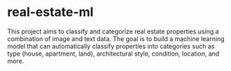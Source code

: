 # real-estate-ml
This project aims to classify and categorize real estate properties using a combination of image and text data. The goal is to build a machine learning model that can automatically classify properties into categories such as type (house, apartment, land), architectural style, condition, location, and more.
